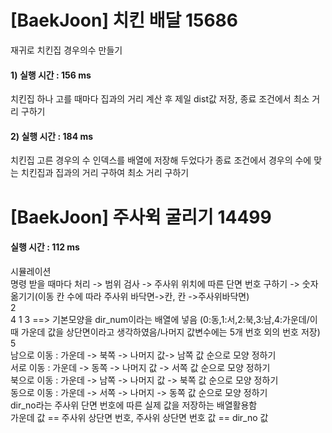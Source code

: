 # [BaekJoon] 치킨 배달 15686  
재귀로 치킨집 경우의수 만들기  
#### 1) 실행 시간 : 156 ms  
치킨집 하나 고를 때마다 집과의 거리 계산 후 제일 dist값 저장, 종료 조건에서 최소 거리 구하기  
#### 2) 실행 시간 : 184 ms  
치킨집 고른 경우의 수 인덱스를 배열에 저장해 두었다가 종료 조건에서 경우의 수에 맞는 치킨집과 집과의 거리 구하여 최소 거리 구하기  



# [BaekJoon] 주사윅 굴리기 14499    
#### 실행 시간 : 112 ms  
시뮬레이션  
명령 받을 때마다 처리 -> 범위 검사 -> 주사위 위치에 따른 단면 번호 구하기 -> 숫자 옮기기(이동 칸 수에 따라 주사위 바닥면->칸, 칸 ->주사위바닥면)   
  2   
4 1 3  ==> 기본모양을 dir_num이라는 배열에 넣음 (0:동,1:서,2:북,3:남,4:가운데/이때 가운데 값을 상단면이라고 생각하였음/나머지 값변수에는 5개 번호 외의 번호 저장)  
  5   
남으로 이동 : 가운데 -> 북쪽 -> 나머지 값-> 남쪽 값 순으로 모양 정하기  
서로 이동 : 가운데 -> 동쪽 -> 나머지 값 -> 서쪽 값 순으로 모양 정하기  
북으로 이동 : 가운데 -> 남쪽 -> 나머지 값 -> 북쪽 값 순으로 모양 정하기  
동으로 이동 : 가운데 -> 서쪽 -> 나머지 -> 동쪽 값 순으로 모양 정하기  
dir_no라는 주사위 단면 번호에 따른 실제 값을 저장하는 배열활용함  
가운데 값 == 주사위 상단면 번호, 주사위 상단면 번호 값 == dir_no 값  
